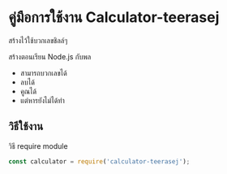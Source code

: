 
# คู่มือการใช้งาน Calculator-teerasej

สร้างไว้ใช้บวกเลขชิลล์ๆ

สร้างตอนเรียน Node.js กับพล

- สามารถบวกเลขได้
- ลบได้ 
- คูณได้
- แต่หารยังไม่ได้ทำ

## วิธีใช้งาน

วิธี require module

```js
const calculator = require('calculator-teerasej');
```